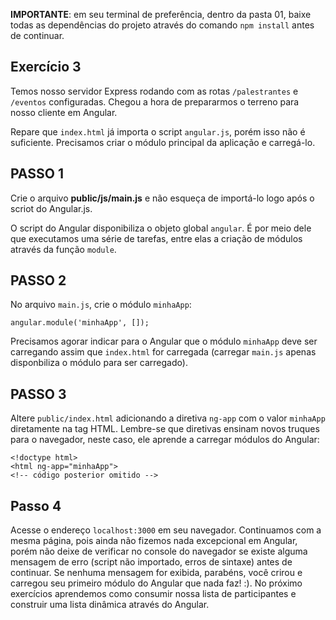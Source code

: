 **IMPORTANTE**: em seu terminal de preferência, dentro da pasta 01, baixe todas as dependências do projeto através do comando `npm install` antes de continuar.

## Exercício 3 

Temos nosso servidor Express rodando com as rotas `/palestrantes` e `/eventos` configuradas. Chegou a hora de prepararmos o terreno para nosso cliente em Angular. 

Repare que `index.html` já importa o script `angular.js`, porém isso não é suficiente. Precisamos criar o módulo principal da aplicação e carregá-lo.

## PASSO 1

Crie o arquivo **public/js/main.js** e não esqueça de importá-lo logo após o scriot do Angular.js.

O script do Angular disponibiliza o objeto global `angular`. É por meio dele que executamos uma série de tarefas, entre elas a criação de módulos através da função `module`.

## PASSO 2
No arquivo `main.js`, crie o módulo `minhaApp`:

```
angular.module('minhaApp', []);
```

Precisamos agorar indicar para o Angular que o módulo `minhaApp` deve ser carregando assim que `index.html` for carregada (carregar `main.js` apenas disponbiliza o módulo para ser carregado).

## PASSO 3
Altere `public/index.html` adicionando a diretiva `ng-app` com o valor `minhaApp` diretamente na tag HTML. Lembre-se que diretivas ensinam novos truques para o navegador, neste caso, ele aprende a carregar módulos do Angular:

```
<!doctype html>
<html ng-app="minhaApp">
<!-- código posterior omitido -->
```

## Passo 4
Acesse o endereço `localhost:3000` em seu navegador. Continuamos com a mesma página, pois ainda não fizemos nada excepcional em Angular, porém não deixe de verificar no console do navegador se existe alguma mensagem de erro (script não importado, erros de sintaxe) antes de continuar. Se nenhuma mensagem for exibida, parabéns, você crirou e carregou seu primeiro módulo do Angular que nada faz! :). No próximo exercícios aprendemos como consumir nossa lista de participantes e construir uma lista dinâmica através do Angular.